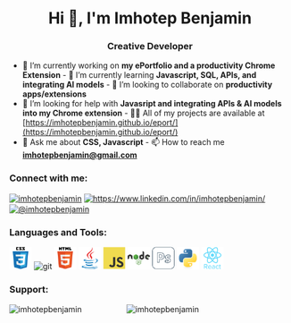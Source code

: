 <h1 align="center">Hi 👋, I'm Imhotep Benjamin</h1>
<h3 align="center">Creative Developer</h3>

- 🔭 I’m currently working on **my ePortfolio and a productivity Chrome
Extension** - 🌱 I’m currently learning **Javascript, SQL, APIs, and integrating
AI models** - 👯 I’m looking to collaborate on **productivity apps/extensions**
- 🤝 I’m looking for help with **Javasript and integrating APIs & AI models into
my Chrome extension** - 👨‍💻 All of my projects are available at
[https://imhotepbenjamin.github.io/eport/](https://imhotepbenjamin.github.io/eport/)
- 💬 Ask me about **CSS, Javascript** - 📫 How to reach me
**imhotepbenjamin@gmail.com**

<h3 align="left">Connect with me:</h3>
<p align="left">
  <a href="https://twitter.com/imhotepbenjamin" target="blank"
    ><img
      align="center"
      src="https://raw.githubusercontent.com/rahuldkjain/github-profile-readme-generator/master/src/images/icons/Social/twitter.svg"
      alt="imhotepbenjamin"
      height="30"
      width="40"
  /></a>
  <a
    href="https://linkedin.com/in/https://www.linkedin.com/in/imhotepbenjamin/"
    target="blank"
    ><img
      align="center"
      src="https://raw.githubusercontent.com/rahuldkjain/github-profile-readme-generator/master/src/images/icons/Social/linked-in-alt.svg"
      alt="https://www.linkedin.com/in/imhotepbenjamin/"
      height="30"
      width="40"
  /></a>
  <a href="https://medium.com/@imhotepbenjamin" target="blank"
    ><img
      align="center"
      src="https://raw.githubusercontent.com/rahuldkjain/github-profile-readme-generator/master/src/images/icons/Social/medium.svg"
      alt="@imhotepbenjamin"
      height="30"
      width="40"
  /></a>
</p>

<h3 align="left">Languages and Tools:</h3>
<p align="left">
    <img
      src="https://raw.githubusercontent.com/devicons/devicon/master/icons/css3/css3-original-wordmark.svg"
      alt="css3"
      width="40"
      height="40"
    />
    <img
      src="https://www.vectorlogo.zone/logos/git-scm/git-scm-icon.svg"
      alt="git"
      width="40"
      height="40"
    />
    <img
      src="https://raw.githubusercontent.com/devicons/devicon/master/icons/html5/html5-original-wordmark.svg"
      alt="html5"
      width="40"
      height="40"
    />
    <img
      src="https://raw.githubusercontent.com/devicons/devicon/master/icons/java/java-original.svg"
      alt="java"
      width="40"
      height="40"
    />
    <img
      src="https://raw.githubusercontent.com/devicons/devicon/master/icons/javascript/javascript-original.svg"
      alt="javascript"
      width="40"
      height="40"
    />
    <img
      src="https://raw.githubusercontent.com/devicons/devicon/master/icons/nodejs/nodejs-original-wordmark.svg"
      alt="nodejs"
      width="40"
      height="40"
    />
    <img
      src="https://raw.githubusercontent.com/devicons/devicon/master/icons/photoshop/photoshop-line.svg"
      alt="photoshop"
      width="40"
      height="40"
    />
    <img
      src="https://raw.githubusercontent.com/devicons/devicon/master/icons/python/python-original.svg"
      alt="python"
      width="40"
      height="40"
    />
    <img
      src="https://raw.githubusercontent.com/devicons/devicon/master/icons/react/react-original-wordmark.svg"
      alt="react"
      width="40"
      height="40"
    />
</p>

<h3 align="left">Support:</h3>
<p>
    <img
      align="left"
      src="https://cdn.buymeacoffee.com/buttons/v2/default-yellow.png"
      height="50"
      width="210"
      alt="imhotepbenjamin" />
    <img
      align="left"
      src="https://cdn.ko-fi.com/cdn/kofi3.png?v=3"
      height="50"
      width="210"
      alt="imhotepbenjamin"
  />
</p>
<br /><br />
